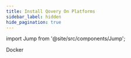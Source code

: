 ```yaml
---
title: Install Qovery On Platforms
sidebar_label: hidden
hide_pagination: true
---
```


import Jump from '@site/src/components/Jump';

<Jump to="/docs/setup/installation/platforms/docker/">Docker</Jump>



